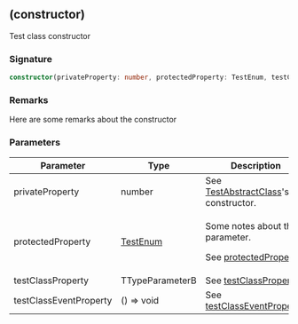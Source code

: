 ## (constructor)

Test class constructor

<h3 id="_constructor_-signature">Signature</h3>

```typescript
constructor(privateProperty: number, protectedProperty: TestEnum, testClassProperty: TTypeParameterB, testClassEventProperty: () => void);
```

<h3 id="_constructor_-remarks">Remarks</h3>

Here are some remarks about the constructor

<h3 id="_constructor_-parameters">Parameters</h3>

| Parameter | Type | Description |
| - | - | - |
| privateProperty | number | See [TestAbstractClass](docs/test-suite-a/testabstractclass-class)'s constructor. |
| protectedProperty | [TestEnum](docs/test-suite-a/testenum-enum) | <p>Some notes about the parameter.</p><p>See <a href="docs/test-suite-a/testabstractclass-protectedproperty-property">protectedProperty</a>.</p> |
| testClassProperty | TTypeParameterB | See [testClassProperty](docs/test-suite-a/testclass-testclassproperty-property). |
| testClassEventProperty | () => void | See [testClassEventProperty](docs/test-suite-a/testclass-testclasseventproperty-property). |
